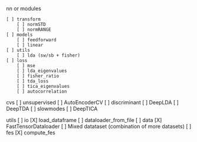nn or modules

    [ ] transform
        [ ] normSTD
        [ ] normRANGE
    [ ] models 
        [ ] feedforward
        [ ] linear
    [ ] utils
        [ ] lda (sw/sb + fisher)
    [ ] loss
        [ ] mse 
        [ ] lda_eigenvalues
        [ ] fisher_ratio
        [ ] tda_loss
        [ ] tica_eigenvalues
        [ ] autocorrelation

cvs
    [ ] unsupervised
        [ ] AutoEncoderCV
    [ ] discriminant
        [ ] DeepLDA 
        [ ] DeepTDA
    [ ] slowmodes
        [ ] DeepTICA

utils 
    [ ] io
        [X] load_dataframe
        [ ] dataloader_from_file
    [ ] data
        [X] FastTensorDataloader
        [ ] Mixed datataset (combination of more datasets)
    [ ] fes
        [X] compute_fes
